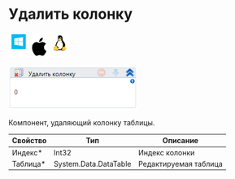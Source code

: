 # Удалить колонку

![](<../../../../.gitbook/assets/image (100) (1) (1) (1) (1) (1) (1) (196).png>)

![](<../../../../.gitbook/assets/image (365).png>)

Компонент, удаляющий колонку таблицы.

| Свойство  | Тип                   | Описание              |
| --------- | --------------------- | --------------------- |
| Индекс\*  | Int32                 | Индекс колонки        |
| Таблица\* | System.Data.DataTable | Редактируемая таблица |
